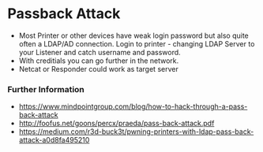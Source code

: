# Passback Attack
* Most Printer or other devices have weak login password but also quite often a LDAP/AD connection. Login to printer - changing LDAP Server to your Listener and catch username and password.
* With creditials you can go further in the network.
* Netcat or Responder could work as target server
### Further Information
* https://www.mindpointgroup.com/blog/how-to-hack-through-a-pass-back-attack
* http://foofus.net/goons/percx/praeda/pass-back-attack.pdf
* https://medium.com/r3d-buck3t/pwning-printers-with-ldap-pass-back-attack-a0d8fa495210
